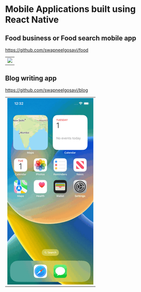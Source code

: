# Mobile Applications built using React Native

## Food business or Food search mobile app

https://github.com/swapneelgosavi/food

<table ><tr><td>
<img src="images/foodscreen.gif"  height="600">
</td></tr></table>

## Blog writing app

https://github.com/swapneelgosavi/blog

<table ><tr><td>
<img src="images/blogscreen.gif"  height="600">
</td></tr></table>
